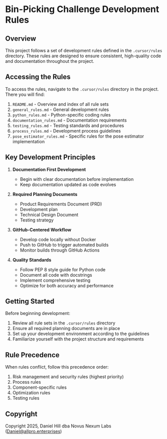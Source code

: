 # Bin-Picking Challenge Development Rules

## Overview

This project follows a set of development rules defined in the `.cursor/rules` directory. These rules are designed to ensure consistent, high-quality code and documentation throughout the project.

## Accessing the Rules

To access the rules, navigate to the `.cursor/rules` directory in the project. There you will find:

1. `README.md` - Overview and index of all rule sets
2. `general_rules.md` - General development rules
3. `python_rules.md` - Python-specific coding rules
4. `documentation_rules.md` - Documentation requirements
5. `testing_rules.md` - Testing standards and procedures
6. `process_rules.md` - Development process guidelines
7. `pose_estimator_rules.md` - Specific rules for the pose estimator implementation

## Key Development Principles

1. **Documentation First Development**
   - Begin with clear documentation before implementation
   - Keep documentation updated as code evolves

2. **Required Planning Documents**
   - Product Requirements Document (PRD)
   - Development plan
   - Technical Design Document
   - Testing strategy

3. **GitHub-Centered Workflow**
   - Develop code locally without Docker
   - Push to GitHub to trigger automated builds
   - Monitor builds through GitHub Actions

4. **Quality Standards**
   - Follow PEP 8 style guide for Python code
   - Document all code with docstrings
   - Implement comprehensive testing
   - Optimize for both accuracy and performance

## Getting Started

Before beginning development:
1. Review all rule sets in the `.cursor/rules` directory
2. Ensure all required planning documents are in place
3. Set up your development environment according to the guidelines
4. Familiarize yourself with the project structure and requirements

## Rule Precedence

When rules conflict, follow this precedence order:
1. Risk management and security rules (highest priority)
2. Process rules
3. Component-specific rules
4. Optimization rules
5. Testing rules

## Copyright

Copyright 2025, Daniel Hill dba Novus Nexum Labs (Daniel@allpro.enterprises) 